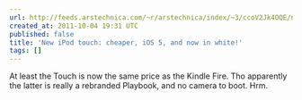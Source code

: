 ```yaml
---
url: http://feeds.arstechnica.com/~r/arstechnica/index/~3/ccoV2Jk4OQE/new-ipod-touch-cheaper-ios-5-and-now-in-white.ars
created_at: 2011-10-04 19:31 UTC
published: false
title: 'New iPod touch: cheaper, iOS 5, and now in white!'
tags: []
---
```


At least the Touch is now the same price as the Kindle Fire. Tho apparently the latter is really a rebranded Playbook, and no camera to boot. Hrm.
